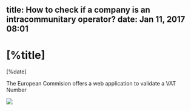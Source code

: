 title: How to check if a company is an intracommunitary operator?
date: Jan 11, 2017 08:01
---

# [%title]

[%date]

The European Commision offers a web application to validate a VAT Number


![](/Napkin-8-11-01-17-8.03.31-AM.png)


